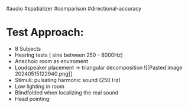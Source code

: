 #audio #spatializer #comparison #directional-accuracy 


# Test Approach:
- 8 Subjects
- Hearing tests ( sine between 250 - 8000Hz)
- Anechoic room as enviroment
- Loudspeaker placement -> triangular decomposition ![[Pasted image 20240515122940.png]]
- Stimuli: pulsating harmonic sound (250 Hz)
- Low lighting in room
- Blindfolded when localizing the real sound
- Head pointing: 